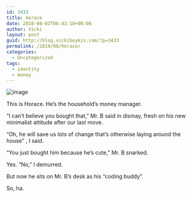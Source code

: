 ```yaml
---
id: 3433
title: Horace
date: 2010-08-02T06:43:18+00:00
author: Vicki
layout: post
guid: http://blog.vickiboykis.com/?p=3433
permalink: /2010/08/horace/
categories:
  - Uncategorized
tags:
  - identity
  - money
---
```

<img style="display:block;margin-right:auto;margin-left:auto;" alt="image" src="http://blog.vickiboykis.com/wp-content/uploads/2010/08/wpid-IMAG0222.jpg" />

This is Horace. He&#8217;s the household&#8217;s money manager. 

&#8220;I can&#8217;t believe you bought that,&#8221; Mr. B said in dismay, fresh on his new minimalist attitude after our last move. 

&#8220;Oh, he will save us lots of change that&#8217;s otherwise laying around the house&#8221; , I said.

&#8220;You just bought him because he&#8217;s cute,&#8221; Mr. B snarked.

Yes. &#8220;No,&#8221; I demurred.

But now he sits on Mr. B&#8217;s desk as his &#8220;coding buddy&#8221;.

So, ha.
